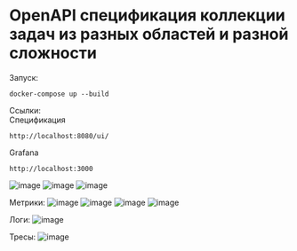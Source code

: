 # OpenAPI спецификация коллекции задач из разных областей и разной сложности
Запуск:
```
docker-compose up --build
```

Ссылки: <br>
Спецификация
```
http://localhost:8080/ui/
```
Grafana
```
http://localhost:3000
```

![image](https://github.com/user-attachments/assets/2fb9ac7b-47f3-4928-837c-c27f42563649)
![image](https://github.com/user-attachments/assets/61f4512b-290a-479a-bd6e-3855267c5b88)
![image](https://github.com/user-attachments/assets/c57bb85a-02d0-4cd3-943c-fc708c6276e9)


Метрики:
![image](https://github.com/user-attachments/assets/05fbd0b2-f2c8-48da-afe1-0c5186e7b47b)
![image](https://github.com/user-attachments/assets/e6e1652d-1190-41a9-8a18-b658548a4883)
![image](https://github.com/user-attachments/assets/10ea6443-a481-4939-ac37-2837adc0dd5d)
![image](https://github.com/user-attachments/assets/c2c5c415-6ad8-405c-8908-35c603e09b5c)

Логи:
![image](https://github.com/user-attachments/assets/9555e147-72af-451c-b008-1c779b0242ac)

Тресы:
![image](https://github.com/user-attachments/assets/869926d9-cc60-4e41-ac6e-3ee9c4cd9c73)





